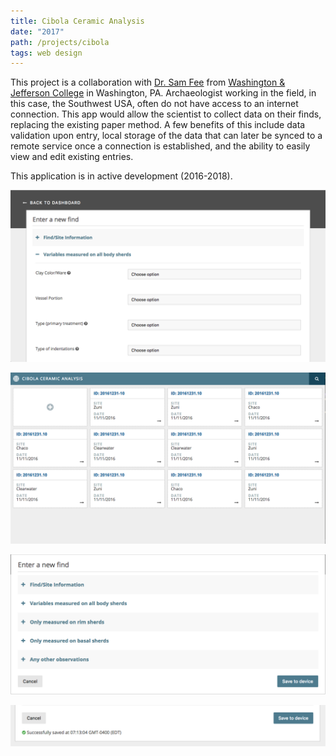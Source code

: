 ```yaml
---
title: Cibola Ceramic Analysis
date: "2017"
path: /projects/cibola
tags: web design
---
```


This project is a collaboration with <a href="http://samfee.net" target="_blank">Dr. Sam Fee</a> from <a href="https://washjeff.edu" target="_blank">Washington & Jefferson College</a> in Washington, PA. Archaeologist working in the field, in this case, the Southwest USA, often do not have access to an internet connection. This app would allow the scientist to collect data on their finds, replacing the existing paper method. A few benefits of this include data validation upon entry, local storage of the data that can later be synced to a remote service once a connection is established, and the ability to easily view and edit existing entries.

This application is in active development (2016-2018).

![Cibola New](../../images/cibola-new.png)

![Cibola Dash](../../images/cibola-dash.png)

![Cibola Collapsed](../../images/cibola-collapsed.png)

![Cibola Saved](../../images/cibola-saved.png)
